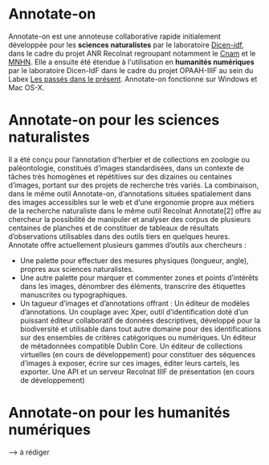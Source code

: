 # Annotate-on
Annotate-on est une annoteuse collaborative rapide initialement développée pour les **sciences naturalistes** par le laboratoire [Dicen-idf](https://www.dicen-idf.org), dans le cadre du projet ANR Recolnat regroupant notamment le [Cnam](https://www.cnam.fr) et le [MNHN](https://www.mnhn.fr). 
Elle a ensuite été étendue à l'utilisation en **humanités numériques** par le laboratoire Dicen-IdF dans le cadre du projet OPAAH-IIIF au sein du Labex [Les passés dans le présent](http://passes-present.eu/).
Annotate-on fonctionne sur Windows et Mac OS-X.
# Annotate-on pour les sciences naturalistes
Il a été conçu pour l’annotation d’herbier et de collections en zoologie ou paléontologie, constitués d’images standardisées, dans un contexte de tâches très homogènes et répétitives sur des dizaines ou centaines d’images, portant sur des projets de recherche très variés. La combinaison, dans le même outil Annotate-on,  d’annotations situées spatialement dans des images accessibles sur le web  et d’une ergonomie propre aux métiers de la recherche naturaliste dans le même outil Recolnat Annotate[2] offre au chercheur la possibilité de manipuler et analyser des corpus de plusieurs centaines de planches et de constituer de tableaux de résultats d’observations utilisables dans des outils tiers en quelques heures.
Annotate offre actuellement plusieurs gammes d’outils aux chercheurs :
- Une palette pour effectuer des mesures physiques (longueur, angle), propres aux sciences naturalistes.
- Une autre palette pour marquer et commenter zones et points d’intérêts dans les images, dénombrer des éléments, transcrire des étiquettes manuscrites ou typographiques.
- Un tagueur d’images et d’annotations offrant :
   Un éditeur de modèles d’annotations.
   Un couplage avec Xper, outil d’identification doté d’un puissant éditeur collaboratif de données descriptives, développé pour la biodiversité et utilisable dans tout autre domaine pour des identifications sur des ensembles de critères catégoriques ou numériques.
   Un éditeur de métadonnées compatible Dublin Core.
   Un éditeur de collections virtuelles (en cours de développement) pour constituer des séquences d’images à exposer, écrire sur ces images, éditer leurs cartels, les exporter.
   Une API et un serveur Recolnat IIIF de présentation (en cours de développement)
# Annotate-on pour les humanités numériques
--> à rédiger
